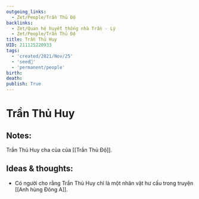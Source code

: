 ```yaml
---
outgoing_links:
  - Zet/People/Trần Thủ Độ
backlinks:
  - Zet/Quan hệ huyết thống nhà Trần - Lý
  - Zet/People/Trần Thủ Độ
title: Trần Thủ Huy
UID: 211125220933
tags:
  - 'created/2021/Nov/25'
  - 'seed🥜'
  - 'permanent/people'
birth:
death:
publish: True
---
```

# Trần Thủ Huy

## Notes:
Trần Thủ Huy cha của của [[Trần Thủ Độ]].

## Ideas & thoughts:
- Có người cho rằng Trần Thủ Huy chỉ là một nhân vật hư cấu trong truyện [[Anh hùng Đông A]].